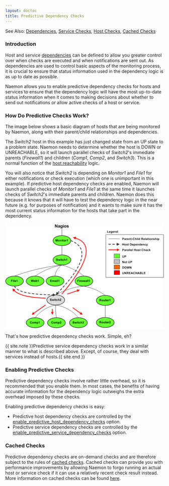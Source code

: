 ```yaml
---
layout: doctoc
title: Predictive Dependency Checks
---
```

<span class="glyphicon glyphicon-arrow-right"></span> See Also: <a href="dependencies.html">Dependencies</a>, <a href="servicechecks.html">Service Checks</a>, <a href="hostchecks.html">Host Checks</a>, <a href="cachedchecks.html">Cached Checks</a>

### Introduction

Host and service <a href="dependencies.html">dependencies</a> can be defined to allow you greater control over when checks are executed and when notifications are sent out.  As dependencies are used to control basic aspects of the monitoring process, it is crucial to ensure that status information used in the dependency logic is as up to date as possible.

Naemon allows you to enable predictive dependency checks for hosts and services to ensure that the dependency logic will have the most up-to-date status information when it comes to making decisions about whether to send out notifications or allow active checks of a host or service.

### How Do Predictive Checks Work?

The image below shows a basic diagram of hosts that are being monitored by Naemon, along with their parent/child relationships and dependencies.

The *Switch2* host in this example has just changed state from an UP state to a problem state.  Naemon needs to determine whether the host is DOWN or UNREACHABLE, so it will launch parallel checks of *Switch2*'s immediate parents (*Firewall1*) and children (*Comp1*, *Comp2*, and *Switch3*).  This is a normal function of the <a href="networkreachability.html">host reachability</a> logic.

You will also notice that *Switch2* is depending on *Monitor1* and *File1* for either notifications or check execution (which one is unimportant in this example).  If predictive host dependency checks are enabled, Naemon will launch parallel checks of *Monitor1* and *File1* at the same time it launches checks of *Switch2*'s immediate parents and children.  Naemon does this because it knows that it will have to test the dependency logic in the near future (e.g. for purposes of notification) and it wants to make sure it has the most current status information for the hosts that take part in the dependency.

<img src="images/predictive-dependency-checks.png" border="0" alt="Predictive Dependency Checks" title="Predictive Dependency Checks">

That's how predictive dependency checks work.  Simple, eh?

{{ site.note }}Predictive service dependency checks work in a similar manner to what is described above.  Except, of course, they deal with services instead of hosts.{{ site.end }}

### Enabling Predictive Checks

Predictive dependency checks involve rather little overhead, so it is recommended that you enable them.  In most cases, the benefits of having accurate information for the dependency logic outweighs the extra overhead imposed by these checks.

Enabling predictive dependency checks is easy:

<ul>
<li>Predictive host dependency checks are controlled by the <a href="configmain.html#enable_predictive_host_dependency_checks">enable_predictive_host_dependency_checks</a> option.</li>
<li>Predictive service dependency checks are controlled by the <a href="configmain.html#enable_predictive_service_dependency_checks">enable_predictive_service_dependency_checks</a> option.</li>
</ul>

### Cached Checks

Predictive dependency checks are on-demand checks and are therefore subject to the rules of <a href="cachedchecks.html">cached checks</a>.  Cached checks can provide you with performance improvements by allowing Naemon to forgo running an actual host or service check if it can use a relatively recent check result instead.  More information on cached checks can be found <a href="cachedchecks.html">here</a>.
